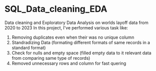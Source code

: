 # SQL_Data_cleaning_EDA
Data cleaning and Exploratory Data Analysis on worlds layoff data from 2020 to 2023
In this project, I've performed various task like:
1. Removing duplicates even when their was no unique column
2. Standradizing Data (formating different formats of same records in a standard format)
3. Check for nulls and empty space (filled empty data to it relevant data from comparing same type of records)
4. Removed unnecessary rows and column for fast quering
